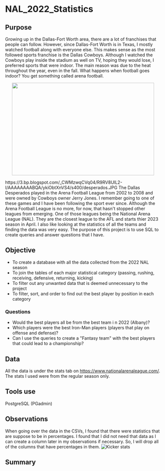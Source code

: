 # NAL_2022_Statistics

## Purpose
Growing up in the Dallas-Fort Worth area, there are a lot of franchises that people can follow. However, since Dallas-Fort Worth is in Texas, I mostly watched 
football along with everyone else. This makes sense as the most followed sports franchise is the Dallas Cowboys. Although I watched the Cowboys play inside the 
stadium as well on TV, hoping they would lose, I preferred sports that were indoor. The main reason was due to the heat throughout the year, even in the fall. 
What happens when football goes indoor? You get something called arena football.  
<p align="center">
   <img width="460" height="300" src="https://3.bp.blogspot.com/_CWMzwqCVq04/R9RV8UlL2-I/AAAAAAAABQA/ykiObtXnVS4/s400/desperados.JPG">
</p>  https://3.bp.blogspot.com/_CWMzwqCVq04/R9RV8UlL2-I/AAAAAAAABQA/ykiObtXnVS4/s400/desperados.JPG
The Dallas Desperados played in the Arena Football League from 2002 to 2008 and were owned by Cowboys owner Jerry Jones. I remember going to one of these games and I have
been following the sport ever since. Although the Arena Football League is no more, for now, that hasn't stopped other leagues from emerging. One of those leagues being
the National Arena League (NAL). They are the closest league to the AFL and starts thier 2023 season in April.
I also like looking at the statistics of all the teams and finding the data was very easy.
The purpose of this project is to use SQL to create queries and answer questions that I have.

## Objective 
* To create a database with all the data collected from the 2022 NAL season
* To join the tables of each major statistical category (passing, rushing, receiving, defensive, returning, kicking)
* To filter out any unwanted data that is deemed unnecessary to the project
* To filter, sort, and order to find out the best player by position in each category

### Questions
* Would the best players all be from the best team i n 2022 (Albany)? 
* Which players were the best Iron-Man players (players that play on offense and defense)?
* Can I use the queries to create a "Fantasy team" with the best players that could lead to a championship?

## Data
All the data is under the stats tab on https://www.nationalarenaleague.com/. The stats I used were from the regular season only.

## Tools use
PostgreSQL (PGadmin)

## Observations
When going over the data in the CSVs, I found that there were statistics that are suppose to be in percentages. I found that I did not need that data as I can create a 
column later in my observations if necessary. So, I will drop all of the columns that have percentages in them.
![Kicker stats](https://user-images.githubusercontent.com/109183214/220696438-06412bae-6454-493b-80eb-091b3edc8b37.png)

## Summary
